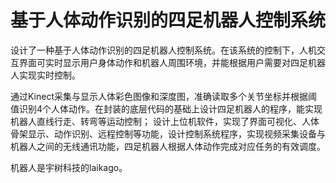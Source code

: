 # 基于人体动作识别的四足机器人控制系统
设计了一种基于人体动作识别的四足机器人控制系统。在该系统的控制下，人机交互界面可实时显示用户身体动作和机器人周围环境，并能根据用户需要对四足机器人实现实时控制。

通过Kinect采集与显示人体彩色图像和深度图，准确读取多个关节坐标并根据阈值识别4个人体动作。在封装的底层代码的基础上设计四足机器人的程序，能实现机器人直线行走、转弯等运动控制；
设计上位机软件，实现了界面可视化、人体骨架显示、动作识别、远程控制等功能，设计控制系统程序，实现视频采集设备与机器人之间的无线通讯功能，四足机器人根据人体动作完成对应任务的有效调度。

机器人是宇树科技的laikago。
